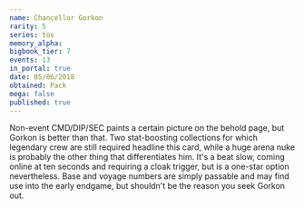 ```yaml
---
name: Chancellor Gorkon
rarity: 5
series: tos
memory_alpha:
bigbook_tier: 7
events: 13
in_portal: true
date: 05/06/2018
obtained: Pack
mega: false
published: true
---
```


Non-event CMD/DIP/SEC paints a certain picture on the behold page, but Gorkon is better than that. Two stat-boosting collections for which legendary crew are still required headline this card, while a huge arena nuke is probably the other thing that differentiates him. It's a beat slow, coming online at ten seconds and requiring a cloak trigger, but is a one-star option nevertheless. Base and voyage numbers are simply passable and may find use into the early endgame, but shouldn't be the reason you seek Gorkon out.
